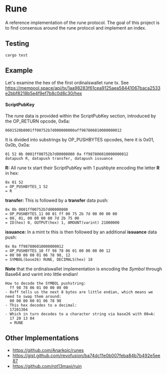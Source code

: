 # Rune

A reference implementation of the rune protocol. The goal of this project is to find consensus around the rune protocol and implement an index. 

## Testing

```
cargo test
```

## Example 

Let's examine the hex of the first ordinalswallet rune tx. See https://mempool.space/api/tx/1aa98283f61cea9125aea58441067baca2533e2bbf8218b5e4f9ef7b8c0d8c30/hex  

#### ScriptPubKey
The rune data is provided within the ScriptPubKey section, introduced by the OP_RETURN opcode, 0x6a:  
```
0601520b0001ff00752b7d000000000aff987806010000000012
```
It is divided into substrings by OP_PUSHBYTES opcodes, here it is 0x01, 0x0b, 0x0a:  
```
01 52 0b 0001ff00752b7d00000000 0a ff987806010000000012
datapush R, datapush transfer, datapush issuance
```
**R:** All rune tx start their ScriptPubKey with 1 pushbyte encoding the letter **R** in hex:  
```
0x 01 52  
= OP_PUSHBYTES_1 52  
= R  
```
**transfer:** This is followed by a **transfer** data push:  
```
0x 0b 0001ff00752b7d00000000  
= OP_PUSHBYTES_11 00 01 ff 00 75 2b 7d 00 00 00 00  
= 00, 01, 00 00 00 00 7d 2b 75 00  
= ID(hex) 0, OUTPUT(hex) 1, AMOUNT(varint) 21000000  
```
**issuance:** In a mint tx this is then followed by an additional **issuance** data push:  
```
0x 0a ff987806010000000012  
= OP_PUSHBYTES_10 ff 98 78 06 01 00 00 00 00 12  
= 00 00 00 00 01 06 78 98, 12  
= SYMBOL(base26) RUNE, DECIMALS(hex) 18  
```
**Note** that the ordinalswallet implementation is encoding the _Symbol_ through Base64 and varint into little endian!  
```
How to decode the SYMBOL pushstring:
  ff 98 78 06 01 00 00 00 00  
- 0xff tells us the next 8 bytes are little endian, which means we need to swap them around:  
  00 00 00 00 01 06 78 98  
- This hex decodes to a decimal:  
  17201304  
- Which in turn decodes to a character string via base26 with 00=A:  
  17 20 13 04  
  = RUNE   
```

## Other Implementations

- https://github.com/Anarkoic/runes
- https://gist.github.com/revofusion/ba74dc11e0b007feba84b7b492e5ee87
- https://github.com/rot13maxi/ruin

